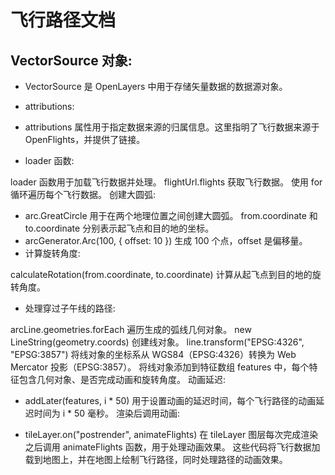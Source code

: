 # 飞行路径文档

## VectorSource 对象:

- VectorSource 是 OpenLayers 中用于存储矢量数据的数据源对象。
- attributions:

- attributions 属性用于指定数据来源的归属信息。这里指明了飞行数据来源于 OpenFlights，并提供了链接。
- loader 函数:

loader 函数用于加载飞行数据并处理。
flightUrl.flights 获取飞行数据。
使用 for 循环遍历每个飞行数据。
创建大圆弧:

- arc.GreatCircle 用于在两个地理位置之间创建大圆弧。
from.coordinate 和 to.coordinate 分别表示起飞点和目的地的坐标。
- arcGenerator.Arc(100, { offset: 10 }) 生成 100 个点，offset 是偏移量。
- 计算旋转角度:

calculateRotation(from.coordinate, to.coordinate) 计算从起飞点到目的地的旋转角度。
- 处理穿过子午线的路径:

arcLine.geometries.forEach 遍历生成的弧线几何对象。
new LineString(geometry.coords) 创建线对象。
line.transform("EPSG:4326", "EPSG:3857") 将线对象的坐标系从 WGS84（EPSG:4326）转换为 Web Mercator 投影（EPSG:3857）。
将线对象添加到特征数组 features 中，每个特征包含几何对象、是否完成动画和旋转角度。
动画延迟:

- addLater(features, i * 50) 用于设置动画的延迟时间，每个飞行路径的动画延迟时间为 i * 50 毫秒。
渲染后调用动画:

- tileLayer.on("postrender", animateFlights) 在 tileLayer 图层每次完成渲染之后调用 animateFlights 函数，用于处理动画效果。
这些代码将飞行数据加载到地图上，并在地图上绘制飞行路径，同时处理路径的动画效果。